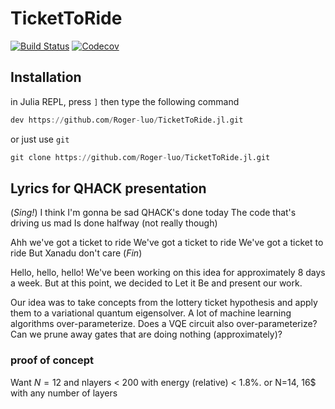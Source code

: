 # TicketToRide

[![Build Status](https://travis-ci.com/Roger-luo/TicketToRide.jl.svg?branch=master)](https://travis-ci.com/Roger-luo/TicketToRide.jl)
[![Codecov](https://codecov.io/gh/Roger-luo/TicketToRide.jl/branch/master/graph/badge.svg)](https://codecov.io/gh/Roger-luo/TicketToRide.jl)

## Installation

in Julia REPL, press `]` then type the following command

```jl
dev https://github.com/Roger-luo/TicketToRide.jl.git
```

or just use `git`

```jl
git clone https://github.com/Roger-luo/TicketToRide.jl.git
```

## Lyrics for QHACK presentation

(*Sing!*)
I think I'm gonna be sad
QHACK's done today
The code that's driving us mad
Is done halfway (not really though)

Ahh we've got a ticket to ride
We've got a ticket to ride
We've got a ticket to ride
But Xanadu don't care
(*Fin*)

Hello, hello, hello!
We've been working on this idea for approximately 8 days a week. 
But at this point, we decided to Let it Be and present our work.

Our idea was to take concepts from the lottery ticket hypothesis and apply them 
to a variational quantum eigensolver. A lot of machine learning algorithms 
over-parameterize. Does a VQE circuit also over-parameterize? Can we prune away 
gates that are doing nothing (approximately)?

### proof of concept
Want $N=12$ and nlayers < 200 with energy (relative) < 1.8%. 
or N=14, 16$ with any number of layers 
